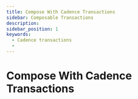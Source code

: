 ```yaml
---
title: Compose With Cadence Transactions
sidebar: Composable Transactions
description:
sidebar_position: 1
keywords:
  - Cadence transactions
  -
---
```


# Compose With Cadence Transactions
